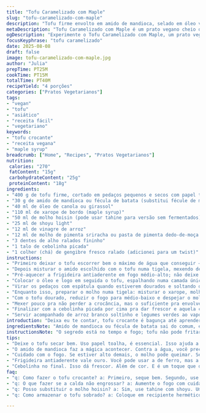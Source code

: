```yaml
---
title: "Tofu Caramelizado com Maple"
slug: "tofu-caramelizado-com-maple"
description: "Tofu firme envolto em amido de mandioca, selado em óleo vegetal até ficar crocante, depois banhado numa mistura agridoce com xarope de bordo, molho hoisin e um toque de pimenta. Um prato vegano sem leite, nozes ou ovos, ideal para quem busca sabor com textura crocante e um molho pegajoso que gruda e brilha no tofu."
metaDescription: "Tofu Caramelizado com Maple é um prato vegano cheio de sabor e textura crocante, envolto em um molho agridoce irresistível."
ogDescription: "Experimente o Tofu Caramelizado com Maple, um prato vegano que combina crocância e um molho doce e picante, perfeito para qualquer refeição."
focusKeyphrase: "tofu caramelizado"
date: 2025-08-08
draft: false
image: tofu-caramelizado-com-maple.jpg
author: "Julia"
prepTime: PT25M
cookTime: PT15M
totalTime: PT40M
recipeYield: "4 porções"
categories: ["Pratos Vegetarianos"]
tags:
- "vegan"
- "tofu"
- "asiático"
- "receita fácil"
- "vegetariano"
keywords:
- "tofu crocante"
- "receita vegana"
- "maple syrup"
breadcrumb: ["Home", "Recipes", "Pratos Vegetarianos"]
nutrition: 
 calories: "270"
 fatContent: "15g"
 carbohydrateContent: "25g"
 proteinContent: "18g"
ingredients:
- "400 g de tofu firme, cortado em pedaços pequenos e secos com papel toalha"
- "30 g de amido de mandioca ou fécula de batata (substitui fécule de milho para mais crocância)"
- "40 ml de óleo de canola ou girassol"
- "110 ml de xarope de bordo (maple syrup)"
- "50 ml de molho hoisin (pode usar tahine para versão sem fermentados)"
- "25 ml de shoyu light"
- "12 ml de vinagre de arroz"
- "12 ml de molho de pimenta sriracha ou pasta de pimenta dedo-de-moça caseira"
- "3 dentes de alho ralados fininho"
- "1 talo de cebolinha picada"
- "1 colher (chá) de gengibre fresco ralado (adicionei para um twist)"
instructions:
- "Primeiro deixar o tofu escorrer bem o máximo de água que conseguir – uso pano de prato limpo pra espremer sem desmanchar."
- "Depois misturar o amido escolhido com o tofu numa tigela, mexendo delicadamente até que cada pedaço esteja coberto; a camada de amido é o segredo pra crocância, não pule."
- "Pré-aquecer a frigideira antiaderente em fogo médio-alto; não deixe o óleo espirrar quando entrar na panela, para isso a frigideira tem que estar quente antes de colocar o óleo."
- "Colocar o óleo e logo em seguida o tofu, espalhando numa camada única para ganhar contato máximo com o fundo. Não mexa nos primeiros 5 minutos – qualquer tentativa prematura vai tirar a crocância que está formando."
- "Virar os pedaços com espátula quando estiverem dourados e soltando do fundo da panela, cerca de 10 a 12 minutos no total; o som ao virar é aquele crepitar seco e firme, sinal clássico de boa batata frita, só que aqui é tofu."
- "Enquanto isso, preparar o molho numa tigela: misturar o xarope, molho hoisin, shoyu, vinagre de arroz, pimenta, alho ralado e gengibre. Provar para ajustar se quer mais doce, azedo ou picante; eu prefiro um toque extra picante para contrastar."
- "Com o tofu dourado, reduzir o fogo para médio-baixo e despejar o molho todo sobre ele na frigideira; vai chiar e soltar aquele aroma doce e picante que enche a cozinha."
- "Mexer pouco pra não perder a crocância, mas o suficiente pra envolver cada pedaço no molho; cozinhar por mais 4 a 5 minutos até o molho engrossar e ficar com textura de calda pegajosa – sério, não tente baixar o fogo rápido demais ou vira água."
- "Finalizar com a cebolinha picada por cima pra dar frescor e aquela cor vibrante, essencial pra quebrar o visual monocromático do prato."
- "Servir acompanhado de arroz branco soltinho e legumes verdes ao vapor – couve manteiga refogada com alho funciona bem. Se quiser um boost extra, capriche numa salada de pepino com gengibre."
introduction: "Deixa eu te contar, tofu crocante é bagunça até aprender os macetes. Já queimei tofu, já cozinhei todo molhado e já pirei no molho que não carameliza. Esse método com amido de mandioca e uma calda de maple com toque asiático é tipo a versão leve da minha experiência, mas com a textura certa – crocante por fora, macio por dentro, e aquele molho que brilha e gruda, que é pra ficar com vontade de repetir. Perfeito pra quem quer um prato sem proteína animal, mas cheio de sabor e textura com personalidade. Esquece aquela passada rápida na frigideira; aqui a paciência é a alma do negócio."
ingredientsNote: "Amido de mandioca ou fécula de batata sai do comum, e dá crocância extra, diferente do amido de milho que às vezes empapa rápido. O xarope de bordo (maple) é o que traz aquela doçura fina, se não tiver, pode usar melado de cana, mas a cor e sabor mudam. Adicionei gengibre pra esquentar na medida, principalmente pro brasileiro que curte aquele fundo picantinho, mas sinta-se livre pra ajustar chilli crisp por sriracha ou outra pasta de pimenta. O óleo tem que aguentar bem o calor, por isso recomendo canola ou girassol, azeite não entra nessa. Pra molho hoisin, se não tiver, use tahine com um pouco de soja, para um resultado mais caseiro e sem fermentados. Ah, e papel toalha não é frescura, seca o tofu mesmo, ajudando muito a evitar óleo espirrando e aumentando a crocância."
instructionsNote: "O segredo está no tempo e fogo; tofu não pode fritar junto ou ele cozinha e solta água, a crocância se perde. Se preferir, use uma frigideira de ferro para melhorar o douradinho, mas antiaderente facilita aqui. Nada de mexer o tofu sem dar tempo pra selar – paciência é a chave, quando começar a soltar da frigideira, aí vira. Molho - misture tudo e prove antes, porque o doce e salgado variam muito com as marcas de hoisin e shoyu. Deve engrossar devagar, mexa só pra ajudar o casamento dos sabores com o tofu. Cebolinha é frescor, vira a última hora pra não perder a textura nem cor. Serve bem quente, já que ao esfriar a calda do molho perde a graça, vira cola grudenta demais. Tudo uma questão de prática, mas seguindo os traques, vira método garantido."
tips:
- "Deixe o tofu secar bem. Uso papel toalha, é essencial. Isso ajuda a evitar que ele cozinhe. E deixa a crocância bem viva. Outra dica, não misture muito no óleo. Toque sutil já é suficiente."
- "O amido de mandioca faz a mágica acontecer. Contra a água, você precisa desse truque. Ao usar, cubra todos os pedaços. A crocância vai ser notável. Lembre-se, cada pedaço precisa estar bem envolto. Não pule essa etapa."
- "Cuidado com o fogo. Se estiver alto demais, o molho pode queimar. Se estiver baixo, ele não engrossa. O ponto certo é crucial. Dosar também a mistura de molho é potente. Prove, ajuste, mude o sabor."
- "Frigideira antiaderente vale ouro. Você pode usar a de ferro, mas a antiaderente evita surpresas. Se grudar, a crocância some. Não tenha pressa. Esperar ajuda muito no processo. Ouvir o crepitar é fundamental."
- "Cebolinha no final. Isso dá frescor. Além de cor. E é um toque que diferencia. Nem sempre a aparência é esquecida. Mas tem que colocar por último. Assim não murcha e traz sabor. Tô falando da importância do visual."
faq:
- "q: Como fazer o tofu crocante? a: Primeiro, seque bem. Segundo, use amido. Tercero, não mexa no início. Deixe dourar sem tocar. O crepitar é seu guia."
- "q: O que fazer se a calda não engrossar? a: Aumente o fogo com cuidado. Mas não misture demais. A consistência é tudo aqui. A dica é observar o brilho."
- "q: Posso substituir o molho hoisin? a: Sim, use tahine com shoyu. Um bom substituto. O sabor muda, mas ainda é gostoso. Não tenha medo de experimentar, vai nessa."
- "q: Como armazenar o tofu sobrado? a: Coloque em recipiente hermético. Frigobar funciona. Mas não por muito tempo. O ideal é consumir em 2 dias. Assim não perde a qualidade."

---
```

